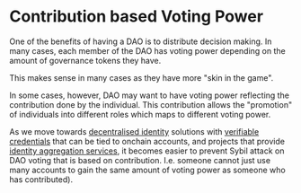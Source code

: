 # Contribution based Voting Power

One of the benefits of having a DAO is to distribute decision making.
In many cases, each member of the DAO has voting power depending on the
amount of governance tokens they have.

This makes sense in many cases as they have more "skin in the game".

In some cases, however,
DAO may want to have voting power reflecting the contribution done by the individual.
This contribution allows the "promotion" of individuals into different roles which maps to different
voting power.

As we move towards [decentralised identity] solutions with [verifiable credentials] that can be tied to
onchain accounts,
and projects that provide [identity aggregation services],
it becomes easier to prevent Sybil attack on DAO voting that is based on contribution. I.e. someone
cannot just use many accounts to gain the same amount of voting power as someone who has contributed).

[identity aggregation services]: https://litentry.com/
[verifiable credentials]: https://www.w3.org/TR/vc-data-model/
[decentralised identity]: https://www.w3.org/TR/did-core/
